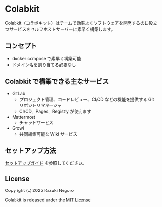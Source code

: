 # Colabkit

Colabkit（コラボキット）はチームで効率よくソフトウェアを開発するのに役立つサービスをセルフホストサーバーに素早く構築します。

## コンセプト

- docker compose で素早く構築可能
- ドメイン名を割り当てる必要なし

## Colabkit で構築できる主なサービス

- GitLab
    - プロジェクト管理、コードレビュー、CI/CD などの機能を提供する Git リポジトリマネージャ
    - CI/CD、Pages、Registry が使えます
- Mattermost
    - チャットサービス
- Growi
    - 共同編集可能な Wiki サービス

## セットアップ方法

[セットアップガイド](portal/docs/セットアップガイド.md) を参照してください。

## License

Copyright (c) 2025 Kazuki Negoro

Colabkit is released under the [MIT License](LICENSE)
